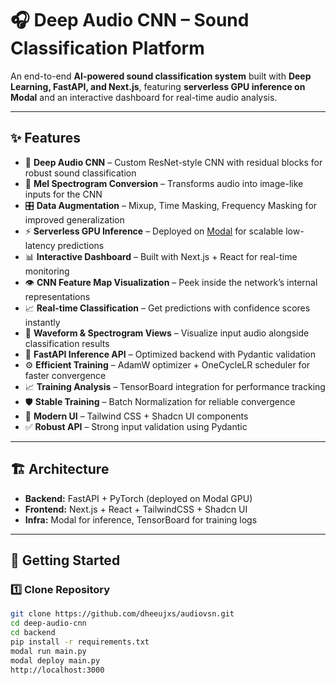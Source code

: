 # 🎧 Deep Audio CNN – Sound Classification Platform  

An end-to-end **AI-powered sound classification system** built with **Deep Learning, FastAPI, and Next.js**, featuring **serverless GPU inference on Modal** and an interactive dashboard for real-time audio analysis.  

---

## ✨ Features  

- 🧠 **Deep Audio CNN** – Custom ResNet-style CNN with residual blocks for robust sound classification  
- 🎼 **Mel Spectrogram Conversion** – Transforms audio into image-like inputs for the CNN  
- 🎛️ **Data Augmentation** – Mixup, Time Masking, Frequency Masking for improved generalization  
- ⚡ **Serverless GPU Inference** – Deployed on [Modal](https://modal.com) for scalable low-latency predictions  
- 📊 **Interactive Dashboard** – Built with Next.js + React for real-time monitoring  
- 👁️ **CNN Feature Map Visualization** – Peek inside the network’s internal representations  
- 📈 **Real-time Classification** – Get predictions with confidence scores instantly  
- 🌊 **Waveform & Spectrogram Views** – Visualize input audio alongside classification results  
- 🚀 **FastAPI Inference API** – Optimized backend with Pydantic validation  
- ⚙️ **Efficient Training** – AdamW optimizer + OneCycleLR scheduler for faster convergence  
- 📈 **Training Analysis** – TensorBoard integration for performance tracking  
- 🛡️ **Stable Training** – Batch Normalization for reliable convergence  
- 🎨 **Modern UI** – Tailwind CSS + Shadcn UI components  
- ✅ **Robust API** – Strong input validation using Pydantic  



---

## 🏗️ Architecture  


- **Backend:** FastAPI + PyTorch (deployed on Modal GPU)  
- **Frontend:** Next.js + React + TailwindCSS + Shadcn UI  
- **Infra:** Modal for inference, TensorBoard for training logs  

---

## 🚀 Getting Started  

### 1️⃣ Clone Repository  
```bash
git clone https://github.com/dheeujxs/audiovsn.git
cd deep-audio-cnn
cd backend
pip install -r requirements.txt
modal run main.py
modal deploy main.py
http://localhost:3000


